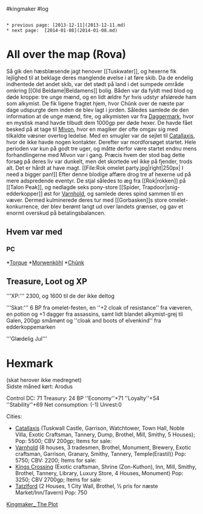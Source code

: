 #kingmaker #log

```ad-info

* previous page: [2013-12-11](2013-12-11.md)
* next page:  [2014-01-08](2014-01-08.md) 
```

# All over the map (Rova)  
 
Så gik den hæsblæsende jagt henover [[Tuskwater]], og hexerne fik lejlighed til at beklage deres manglende øvelse i at føre skib. Da de endelig indhentede det andet skib, var det stødt på land i det sumpede område omkring [[Old Beldame|Beldamens]] bolig. Båden var da fyldt med blod og døde kroppe: tre unge mænd, og en lidt ældre fyr hvis udstyr afslørede ham som alkymist. De fik ligene fragtet hjem, hvor Chûnk over de næste par dage udspurgte dem inden de blev lagt i jorden. Således samlede de den information at de unge mænd, fire, og alkymisten var fra [Daggermark](Daggermark.md), hvor en mystisk mand havde tilbudt dem 1000gp per døde hexer. De havde fået besked på at tage til [Mivon](Mivon.md), hvor en magiker der ofte omgav sig med tilkaldte væsner overtog ledelse. Med en smugler var de sejlet til [Catallaxis](Catallaxis.md), hvor de ikke havde nogen kontakter. Derefter var mordforsøget startet. Hele perioden var kun på godt tre uger, og måtte derfor være startet endnu mens forhandlingerne med Mivon var i gang. Præcis hvem der stod bag dette forsøg på deres liv var dunkelt, men det skortede vel ikke på fjender, trods alt. Det er hårdt at have magt.
[[File:Rok omelet party.jpg|right|250px| I need a bigger pan!]]
Efter denne blodige affære drog tre af hexerne ud på mere adspredende eventyr. De stjal således to æg fra [[Rok|rokken]] på [[Talon Peak]], og nedlagde seks pony-store [[Spider, Trapdoor|snig-edderkopper]] øst for [Varnhold](Varnhold.md), og samlede deres spind sammen til en væver. Dermed kulminerede deres tur med [[Gorbasken]]s store omelet-konkurrence, der blev berømt langt ud over landets grænser, og gav et enormt overskud på betalingsbalancen.
## Hvem var med 
### PC 
 
*[Torque](Torque%20Firebrand.md)
*[Morwenköhl](Morwenköhl.md)
*[Chûnk](Chûnk%20Van%20Der%20Hamer.md)
## Treasure, Loot og XP 
'''XP:''' 2300, og 1600 til de der ikke deltog
'''Skat:''' 6 BP fra omelet-festen, en ''+2 cloak of resistance'' fra væveren, en potion og +1 dagger fra assassins, samt lidt blandet alkymist-grej til Galen, 200gp småmønt og ''cloak and boots of elvenkind'' fra edderkoppemarken
'''Glædelig Jul'''
# Hexmark  
(skat herover ikke medregnet)<br>
Sidste måned kørt: Arodus
Control DC: 71 Treasury: 24 BP 
 ''Economy''+71 ''Loyalty''+54 ''Stability''+69
 Net consumption: (-1) Unrest:0
Cities:
* [Catallaxis](Catallaxis.md) (Tuskwall Castle, Garrison, Watchtower, Town Hall, Noble Villa, Exotic Craftsman, Tannery, Dump, Brothel, Mill, Smithy, 5 Houses); Pop: 5500; CBV 200gp; Items for sale:
* [Varnhold](Varnhold.md) (8   houses, 3 tradesmen, Brothel, Monument, Brewery, Exotic craftsman,   Garrison, Granary, Smithy, Tannery, Temple(Erastil)) Pop: 5750; CBV:   2200; Items for sale:
* [Kings Crossing](Kings%20Crossing.md) (Exotic craftsman,   Shrine (Zon-Kuthon), Inn, Mill, Smithy, Brothel, Tannery, Library,   Luxury Store, 4 Houses, Monument) Pop: 3250; CBV 2700gp; Items for sale:   
* [Tatzlford](Tatzlford.md) (2 Houses, 1 City Wall, Brothel, ½ pris for næste Market/Inn/Tavern) Pop: 750
[Kingmaker_ The Plot](Kingmaker_%20The%20Plot.md)
